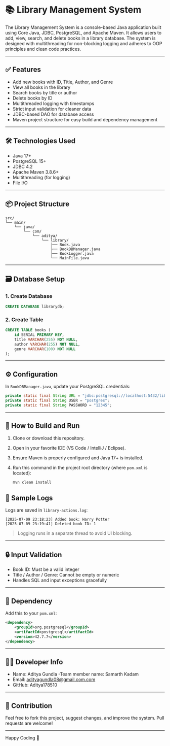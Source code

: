 
# 📚 Library Management System

The Library Management System is a console-based Java application built using Core Java, JDBC, PostgreSQL, and Apache Maven. It allows users to add, view, search, and delete books in a library database. The system is designed with multithreading for non-blocking logging and adheres to OOP principles and clean code practices.

---

## ✅ Features

- Add new books with ID, Title, Author, and Genre
- View all books in the library
- Search books by title or author
- Delete books by ID
- Multithreaded logging with timestamps
- Strict input validation for cleaner data
- JDBC-based DAO for database access
- Maven project structure for easy build and dependency management

---

## 🛠️ Technologies Used

- Java 17+
- PostgreSQL 15+
- JDBC 4.2
- Apache Maven 3.8.6+
- Multithreading (for logging)
- File I/O

---

## 📦 Project Structure

```
src/
└── main/
    └── java/
        └── com/
            └── aditya/
                └── library/
                    ├── Book.java              
                    ├── BookDBManager.java   
                    ├── BookLogger.java     
                    └── MainFile.java           
```

---

## 🗃️ Database Setup

### 1. Create Database

```sql
CREATE DATABASE librarydb;
```

### 2. Create Table

```sql
CREATE TABLE books (
    id SERIAL PRIMARY KEY,
    title VARCHAR(255) NOT NULL,
    author VARCHAR(255) NOT NULL,
    genre VARCHAR(100) NOT NULL
);
```

---

## ⚙️ Configuration

In `BookDBManager.java`, update your PostgreSQL credentials:

```java
private static final String URL = "jdbc:postgresql://localhost:5432/librarydb";
private static final String USER = "postgres";
private static final String PASSWORD = "12345";
```

---

## 🔧 How to Build and Run

1. Clone or download this repository.

2. Open in your favorite IDE (VS Code / IntelliJ / Eclipse).

3. Ensure Maven is properly configured and Java 17+ is installed.

4. Run this command in the project root directory (where `pom.xml` is located):

   ```bash
   mvn clean install
   ```

## 🧪 Sample Logs

Logs are saved in `library-actions.log`:

```
[2025-07-09 23:18:23] Added book: Harry Potter
[2025-07-09 23:19:41] Deleted book ID: 1
```

> Logging runs in a separate thread to avoid UI blocking.

---

## 🔒 Input Validation

- Book ID: Must be a valid integer
- Title / Author / Genre: Cannot be empty or numeric
- Handles SQL and input exceptions gracefully

---

## 🧰 Dependency

Add this to your `pom.xml`:

```xml
<dependency>
    <groupId>org.postgresql</groupId>
    <artifactId>postgresql</artifactId>
    <version>42.7.7</version>
</dependency>
```

---

## 👨‍💻 Developer Info

- Name: Aditya Gundla
-Team member name: Samarth Kadam
- Email: adityagundla08@gmail.com.com
- GitHub: Aditya178510

---

## 🙌 Contribution

Feel free to fork this project, suggest changes, and improve the system. Pull requests are welcome!

---

Happy Coding 📖
